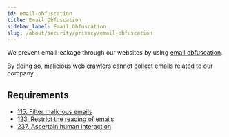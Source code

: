 ```yaml
---
id: email-obfuscation
title: Email Obfuscation
sidebar_label: Email Obfuscation
slug: /about/security/privacy/email-obfuscation
---
```


We prevent email leakage through our websites
by using
[email obfuscation](https://support.cloudflare.com/hc/en-us/articles/200170016-What-is-Email-Address-Obfuscation).

By doing so,
malicious [web crawlers](https://en.wikipedia.org/wiki/Web_crawler)
cannot collect emails
related to our company.

## Requirements

- [115. Filter malicious emails](/criteria/requirements/115)
- [123. Restrict the reading of emails](/criteria/requirements/123)
- [237. Ascertain human interaction](/criteria/requirements/237)
